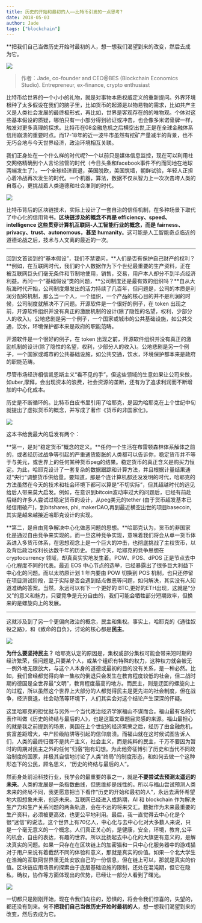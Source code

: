 ```yaml
---
title: 历史的开始和最初的人——比特币引发的一点思考?
date: 2018-05-03
author: Jade
tags: ["blockchain"]
---
```


**把我们自己当做历史开始时最初的人，想一想我们渴望到来的改变，然后去成为它。
<!--more-->

![](https://cosmosrepair-1257028016.cos.ap-beijing.myqcloud.com/2019-06-17-%E5%8E%86%E5%8F%B2%E7%9A%84%E5%BC%80%E5%A7%8B%E5%92%8C%E6%9C%80%E5%88%9D%E7%9A%84%E4%BA%BA%E2%80%94%E2%80%94%E6%AF%94%E7%89%B9%E5%B8%81%E5%BC%95%E5%8F%91%E7%9A%84%E4%B8%80%E7%82%B9%E6%80%9D%E8%80%83-1.png)

> 作者：Jade, co-founder and CEO@BES (Blockchain Economics Studio). Entrepreneur, ex-finance, crypto enthusiast

比特币给世界的一个小小的礼物，就是对事物本质权威定义的重新提问。外界环境根种了太多假设在我们的脑子里，比如货币的起源是以物易物的需求，比如共产主义是人类社会发展的最终极形式，再比如，世界是客观存在的的唯物观。个体对这些基本假设的质疑，哪怕只有一小部分得到验证或冲击，也会像多米诺骨牌一样，触发对更多真理的探求。比特币在08金融危机之后横空出世,正是在全球金融体系信用崩溃的重要时点。而17-18年的近一波牛市虽然有挖矿产量减半的背景，也不无巧合地与今天世界经济，政治环境相互关联。

 我们正身处在一个什么样的时代呢?一个以前只是媒体信息监控，现在可以利用社交网络精确到个人言论监管的时代（今日头条和facebook事件不约而同地在地球两端发生了）。一个全球经济衰退，英国脱欧，美国筑墙，朝鲜试验，年轻人正担心着冷战再次发生的时代。一个机器，算法，数据不仅从智力上一次次击垮人类的自尊心，更挑战着人类道德和社会准则的时代。

![](https://cosmosrepair-1257028016.cos.ap-beijing.myqcloud.com/2019-06-17-%E6%9C%AA%E5%91%BD%E5%90%8D-3.png)

比特币背后的区块链技术，实际上设计了一套自治的信任机制，在多种场景下取代了中心化的信用背书。**区块链涉及的概念不再是 efficiency、speed、intelligence 这些贯穿计算机互联网-人工智能行业的概念，而是 fairness、privacy、trust、autonomous，甚至 humanity**。这可能是人工智能奇点临近的道德论战之后，技术与人文离的最近的一次。
- - - - - 
回到文首谈到的“基本假设”，我们不禁要问，**人们是否有保护自己财产的权利？**例如，在互联网时代，我们的个人数据作为下个世纪最重要的生产资料，正在被互联网巨头们毫无条件和节制地使用，销售，交易，用户本人却分不到半点经济利益。再问一个“基础假设”类的问题，**公司制度还是最有效的组织吗？**自从大航海时代开始，公司制度爆发出的活力持续了几百年，但问题是，公司的本质是利润分配的机制，那么当一个人，一个组织，一个产品的核心目的并不是利润的时候，公司制度就解决不了问题。开源软件是一个很好的例子，在 token 出现之前，开源软件组织并没有真正的激励机制的设计(除了隐性的名望，权利，少部分人的收入)。公地悲剧是另一个例子，一个国家或城市的公共基础设施，如公共交通，饮水，环境保护都本来是政府的职能范畴。

开源软件是一个很好的例子，在 token 出现之前，开源软件组织并没有真正的激励机制的设计(除了隐性的名望，权利，少部分人的收入)。公地悲剧是另一个例子，一个国家或城市的公共基础设施，如公共交通，饮水，环境保护都本来是政府的职能范畴。

尽管市场经济相信凯恩斯主义“看不见的手”，但这些领域的生意如果让公司来做，如uber,摩拜，会出现资本的浪费，社会资源的垄断，还有为了追求利润而不断增加的中心化成本。

历史是不断循环的。比特币白皮书里引用了哈耶克，是因为哈耶克在上个世纪中旬就提出了虚拟货币的概念，并写成了著作《货币的非国家化》。

![](https://cosmosrepair-1257028016.cos.ap-beijing.myqcloud.com/2019-06-17-%E6%9C%AA%E5%91%BD%E5%90%8D-1.png)

这本书给我最大的启发有两个：

**第一，是对“稳定货币”概念的定义。**任何一个生活在布雷顿森林体系解体之前的，或者经历过战争等引起的严重通货膨胀的人类都可以告诉你，稳定货币并不等于与美元，或世界上的任何某种货币peg的结果。稳定货币的真正含义是购买力恒定。为此，哈耶克设计了一套复杂的数据跟踪和计算方法，并且根据计量结果通过“央行"调整货币供给量。要知道，那是个连计算机都还没发明的时代，哈耶克的方法虽然在今天的技术和社会环境下都可以算是“不切实际”，但其超越时代的远见给后人带来莫大启发。例如，在意识到bitcoin波动率过大的问题后，已经有前赴后继的许多人尝试过稳定货币的设计，从peg美元的tether (由于货币超发基本已经信用破产)，到bitshares, phi, makerDAO,再到最近横空出世的项目basecoin,其实是越来越接近哈耶克设计的实现。

**第二，是自由竞争解决中心化做恶问题的思想。**哈耶克认为，货币的非国家化是通过自由竞争来实现的。而一旦这种竞争实现，意味着我们将会从单一货币体系进入多货币体系，在思想观念上是一个巨大的冲击，也彻底挑战了主权货币，以及背后政治权利长达数千年的历史。但是今天，哈耶克的竞争思想在 cryptocurrency 领域，却真真实实地发生着。POW、POS、dPOS 正是节点去中心化程度不同的代表。最近 EOS 中心节点的选举，已经暴露出了很多巨大利益下中心化的问题。而以太坊原计划 1 年内要由 POW 切换到 POS 机制，也只还停留在项目测试阶段，至于实际是否会遇到结点做恶等问题，如何解决，其实没有人知道准确的答案。当然，永远可以有下一个更好的 BTC,更好的ETH出现，这就是“分叉”的意义和魅力，只要竞争是充分自由的，我们可能会牺牲部分短期效率，但换来的是螺旋向上的发展。

- - - - - 

这就涉及到了另一个更偏向政治的概念，民主和集权。事实上，哈耶克的《通往奴役之路》，和《致命的自负》，讨论的核心都是**民主**。

![](https://cosmosrepair-1257028016.cos.ap-beijing.myqcloud.com/2019-06-17-%E6%9C%AA%E5%91%BD%E5%90%8D.png)

**为什么要坚持民主？** 哈耶克认定的原因是，集权或部分集权可能会带来短时期的经济繁荣，但问题是,只要某个人，或某个组织有特殊的权力，这种权力就会被无一例外地无限放大，与这个人本身的道德或最初的目的没有关系，是一种必然。比如，我们曾经都觉得向单一集权的倒退只会发生在教育程度较低的社会，但二战时期的德国是全世界最“文明”，教育程度最高的地方。而民主，则是迂回的螺旋向上的过程，所以虽然这个世界上大部分的人都觉得民主是更先进的社会制度，但在战争，经济衰退，社会动荡等环境下，人们其实会对这个结论产生深深的怀疑。

这里哈耶克的担忧就与另外一个当代政治经济学家福山不谋而合。福山最有名的代表作叫做《历史的终结与最后的人》，也是这篇文章题目灵感的来源。福山最担心的就是我之前提到的场景，美国在上个世纪的经济繁荣之后，经历了由金融危机，贫富差距增大，中产阶级陷阱等引起的信仰崩溃。而福山就在这时候试图告诉人们，人类的最终归宿不是共产主义，社会主义，而是纯粹的民主，千万不要因为暂时的周期对民主之外的任何"归宿“抱有幻想。为此他旁征博引了历史和当代不同政治制度的国家，并极其自信地讨论了人类“终局”的制度形态，和如何去做一个这种形态下的公民，顾名思义，“历史的终结与最后的人”。

然而身处前沿科技行业，我学会的最重要的事之一，就是**不要尝试去预测太遥远的未来**。人类的发展是一条指数曲线，但思维却是线性的。所以与福山尝试预测人类未来的终局不同，我更愿意把当下看作“历史的开始和最初的人”，永远去满怀希望地大胆想象未来，创造未来。互联网已经进入成熟期，AI 和 blockchain 作为解决生产力和生产关系问题的两条轨道，会在不远的将来交汇。数据作为未来最重要的生产资料，必须被更高效，也更公平地利用。最后，我一直觉得去中心化是个很“迷信”的说法。这个世界上有70亿人，中心化与去中心化对大多数人来说，只是一个毫无意义的一个概念。人们真正关心的，是健康，安全，环境，教育,公平的机会，自由的表达，有趣的世界。所以比扬起去中心化的大旗更有意义的，是解决真实的问题。如果一只存在在区块链上的加密猫和一只中心化服务器中的游戏猫对于用户来说有着截然不同的体验和意义，那就是真实的价值。如果一个北大学生在浩瀚的互联网世界里无处安放自己的一份信息，但在链上可以，那就是真实的价值。区块链应用场景的探索由于底层基础设施的限制，还处在混沌期，但它在隐私，确权，协作等方面体现出的优势，已经让一部分人看到了曙光。

![](https://cosmosrepair-1257028016.cos.ap-beijing.myqcloud.com/2019-06-17-%E6%9C%AA%E5%91%BD%E5%90%8D-4.png)

一切都只是刚刚开始，现在令我们向往的，恐惧的，将会令我们惊喜的，失望的，都还没有到来。何不**把我们自己当做历史开始时最初的人**，想一想我们渴望到来的改变，然后去成为它。
